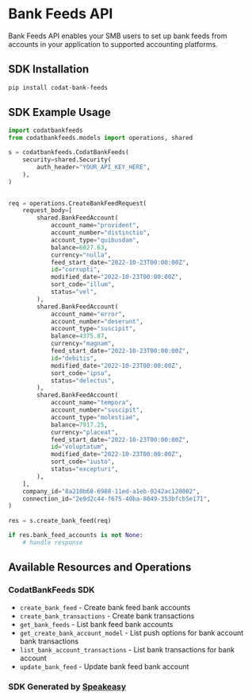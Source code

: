 # Bank Feeds API

Bank Feeds API enables your SMB users to set up bank feeds from accounts in your application to supported accounting platforms. 

<!-- Start SDK Installation -->
## SDK Installation

```bash
pip install codat-bank-feeds
```
<!-- End SDK Installation -->

## SDK Example Usage
<!-- Start SDK Example Usage -->
```python
import codatbankfeeds
from codatbankfeeds.models import operations, shared

s = codatbankfeeds.CodatBankFeeds(
    security=shared.Security(
        auth_header="YOUR_API_KEY_HERE",
    ),
)


req = operations.CreateBankFeedRequest(
    request_body=[
        shared.BankFeedAccount(
            account_name="provident",
            account_number="distinctio",
            account_type="quibusdam",
            balance=6027.63,
            currency="nulla",
            feed_start_date="2022-10-23T00:00:00Z",
            id="corrupti",
            modified_date="2022-10-23T00:00:00Z",
            sort_code="illum",
            status="vel",
        ),
        shared.BankFeedAccount(
            account_name="error",
            account_number="deserunt",
            account_type="suscipit",
            balance=4375.87,
            currency="magnam",
            feed_start_date="2022-10-23T00:00:00Z",
            id="debitis",
            modified_date="2022-10-23T00:00:00Z",
            sort_code="ipsa",
            status="delectus",
        ),
        shared.BankFeedAccount(
            account_name="tempora",
            account_number="suscipit",
            account_type="molestiae",
            balance=7917.25,
            currency="placeat",
            feed_start_date="2022-10-23T00:00:00Z",
            id="voluptatum",
            modified_date="2022-10-23T00:00:00Z",
            sort_code="iusto",
            status="excepturi",
        ),
    ],
    company_id="8a210b68-6988-11ed-a1eb-0242ac120002",
    connection_id="2e9d2c44-f675-40ba-8049-353bfcb5e171",
)
    
res = s.create_bank_feed(req)

if res.bank_feed_accounts is not None:
    # handle response
```
<!-- End SDK Example Usage -->

<!-- Start SDK Available Operations -->
## Available Resources and Operations

### CodatBankFeeds SDK

* `create_bank_feed` - Create bank feed bank accounts
* `create_bank_transactions` - Create bank transactions
* `get_bank_feeds` - List bank feed bank accounts
* `get_create_bank_account_model` - List push options for bank account bank transactions
* `list_bank_account_transactions` - List bank transactions for bank account
* `update_bank_feed` - Update bank feed bank account
<!-- End SDK Available Operations -->

### SDK Generated by [Speakeasy](https://docs.speakeasyapi.dev/docs/using-speakeasy/client-sdks)
